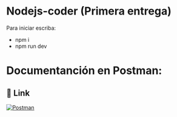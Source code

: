 # Nodejs-coder (Primera entrega)
Para iniciar escriba: 
- npm i
- npm run dev

# Documentanción en Postman:
## 🔗 Link
[![Postman](https://img.shields.io/badge/Postman-Run%20in%20Postman-orange?logo=postman)](https://documenter.getpostman.com/view/21360759/2s93JrvPou)
